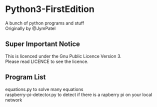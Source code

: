 # Python3-FirstEdition
A bunch of python programs and stuff  
Originally by @JymPatel
## Super Important Notice
This is licenced under the Gnu Public Licence Version 3.  
Please read LICENCE to see the licence.

## Program List
equations.py to solve many equations  
raspberry-pi-detector.py to detect if there is a rapberry pi on your local network
